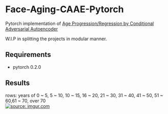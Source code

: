# Face-Aging-CAAE-Pytorch
Pytorch implementation of [Age Progression/Regression by Conditional Adversarial Autoencoder](http://web.eecs.utk.edu/~zzhang61/docs/papers/2017_CVPR_Age.pdf)

W.I.P in splitting the projects in modular manner.


## Requirements
* pytorch 0.2.0

## Results
rows: years of  0 ~ 5, 5 ~ 10, 10 ~ 15, 16 ~ 20, 21 ~ 30, 31 ~ 40, 41 ~ 50, 51 ~ 60,61 ~ 70, over 70  
<a href="https://imgur.com/7auIthg"><img src="https://i.imgur.com/7auIthg.png" title="source: imgur.com" /></a>
